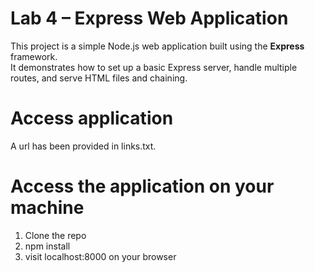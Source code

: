 # Lab 4 – Express Web Application

This project is a simple Node.js web application built using the **Express** framework.  
It demonstrates how to set up a basic Express server, handle multiple routes, and serve HTML files and chaining.

# Access application

A url has been provided in links.txt.

# Access the application on your machine 

1. Clone the repo
2. npm install
3. visit localhost:8000 on your browser

